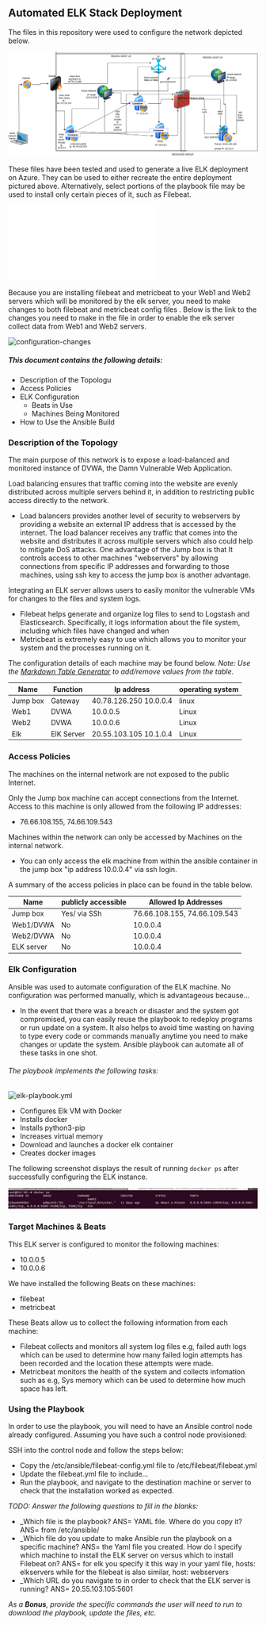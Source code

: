 ## Automated ELK Stack Deployment

The files in this repository were used to configure the network depicted below.

![TODO: Update the path with the name of your diagram](images/Cloud_N_Security.png)

These files have been tested and used to generate a live ELK deployment on Azure. They can be used to either recreate the entire deployment pictured above. Alternatively, select portions of the playbook file may be used to install only certain pieces of it, such as Filebeat.

![filebeat-playbook](images/playbook.txt)

Because you are installing filebeat and metricbeat to your Web1 and Web2 servers which will be monitored by the elk server, you need to make changes to both filebeat and metricbeat config files . Below is the link to the changes you need to make in the file in order to enable the elk server collect data from Web1 and Web2 servers. 

![configuration-changes](images/config-changes)

##### This document contains the following details:
- Description of the Topologu
- Access Policies
- ELK Configuration
  - Beats in Use
  - Machines Being Monitored
- How to Use the Ansible Build


### Description of the Topology

The main purpose of this network is to expose a load-balanced and monitored instance of DVWA, the Damn Vulnerable Web Application.

Load balancing ensures that traffic coming into the website are evenly distributed across multiple servers behind it, in addition to restricting public access directly to the network.
- Load balancers provides another level of security to webservers by providing a website an external IP address that is accessed by the internet. The load balancer receives any traffic that comes into the website and distributes it across multiple servers which also could help to mitigate DoS attacks. One advantage of the Jump box is that It controls access to other machines "webservers" by allowing connections from specific IP addresses and forwarding to those machines, using ssh key to access the jump box is another advantage.

Integrating an ELK server allows users to easily monitor the vulnerable VMs for changes to the files and system logs.
- Filebeat helps generate and organize log files to send to Logstash and Elasticsearch. Specifically, it logs information about the file system, including which files have changed and when
- Metricbeat is extremely easy to use which allows you to monitor your system and the processes running on it.

The configuration details of each machine may be found below.
_Note: Use the [Markdown Table Generator](http://www.tablesgenerator.com/markdown_tables) to add/remove values from the table_.

| Name     | Function   | Ip address              | operating system |
|----------|------------|-------------------------|------------------|
| Jump box | Gateway    | 40.78.126.250  10.0.0.4 | linux            |
| Web1     | DVWA       | 10.0.0.5                | Linux            |
| Web2     | DVWA       | 10.0.0.6                | Linux            |
| Elk      | ElK Server | 20.55.103.105  10.1.0.4 | Linux            |

### Access Policies

The machines on the internal network are not exposed to the public Internet. 

Only the Jump box machine can accept connections from the Internet. Access to this machine is only allowed from the following IP addresses:
- 76.66.108.155, 74.66.109.543 

Machines within the network can only be accessed by Machines on the internal network.
- You can only access the elk machine from within the ansible container in the jump box "ip address 10.0.0.4" via ssh login. 

A summary of the access policies in place can be found in the table below.

| Name       | publicly accessible | Allowed Ip Addresses         |
|------------|---------------------|------------------------------|
| Jump box   | Yes/ via SSh        | 76.66.108.155, 74.66.109.543 |
| Web1/DVWA  | No                  | 10.0.0.4                     |
| Web2/DVWA  | No                  | 10.0.0.4                     |
| ELK server | No                  | 10.0.0.4                     |

### Elk Configuration

Ansible was used to automate configuration of the ELK machine. No configuration was performed manually, which is advantageous because...
- In the event that there was a breach or disaster and the system got compromised, you can easily reuse the playbook to redeploy programs or run update on a system. It also helps to avoid time wasting on having to type every code or commands manually anytime you need to make changes or update the system. Ansible playbook can automate all of these tasks in one shot.

###### The playbook implements the following tasks:
![elk-playbook.yml](images/elk-playbook.yml)

-  Configures Elk VM with Docker
-  Installs docker
-  Installs python3-pip
-  Increases virtual memory
-  Download and launches a docker elk container
-  Creates docker images


    
The following screenshot displays the result of running `docker ps` after successfully configuring the ELK instance.

![TODO: Update the path with the name of your screenshot of docker ps output](images/docker.png)

### Target Machines & Beats
This ELK server is configured to monitor the following machines:
-   10.0.0.5
-   10.0.0.6

We have installed the following Beats on these machines:
-   filebeat
-   metricbeat

These Beats allow us to collect the following information from each machine:
-  Filebeat collects and monitors all system log files e.g, failed auth logs which can be used to determine how many failed login attempts has been recorded and the location these attempts were made.
-  Metricbeat monitors the health of the system and collects infomation such as e.g, Sys memory which can be used to determine how much space has left. 

### Using the Playbook
In order to use the playbook, you will need to have an Ansible control node already configured. Assuming you have such a control node provisioned: 

SSH into the control node and follow the steps below:
- Copy the /etc/ansible/filebeat-config.yml file to  /etc/filebeat/filebeat.yml
- Update the filebeat.yml file to include...
- Run the playbook, and navigate to the destination machine or server to check that the installation worked as expected.

_TODO: Answer the following questions to fill in the blanks:_
- _Which file is the playbook? ANS= YAML file.  Where do you copy it? ANS= from /etc/ansible/
- _Which file do you update to make Ansible run the playbook on a specific machine? ANS= the Yaml file you created.   How do I specify which machine to install the ELK server on versus which to install Filebeat on? ANS= for elk you specify it this way in your yaml file, hosts: elkservers while for the filebeat is also similar, host: webservers 
- _Which URL do you navigate to in order to check that the ELK server is running? ANS= 20.55.103.105:5601


_As a **Bonus**, provide the specific commands the user will need to run to download the playbook, update the files, etc._
